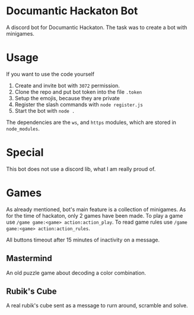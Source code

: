 # Documantic Hackaton Bot
A discord bot for Documantic Hackaton.
The task was to create a bot with minigames.

# Usage
If you want to use the code yourself
1) Create and invite bot with `3072` permission.
2) Clone the repo and put bot token into the file `.token`
3) Setup the emojis, because they are private
4) Register the slash commands with `node register.js`
5) Start the bot with `node .`

The dependencies are the `ws`, and `https` modules, which are stored in `node_modules`.

# Special
This bot does not use a discord lib, what I am really proud of.

# Games
As already mentioned, bot's main feature is a collection
of minigames. As for the time of hackaton, only 2 games
have been made. To play a game use
`/game game:<game> action:action_play`. To read game rules use
`/game game:<game> action:action_rules`.

All buttons timeout after 15 minutes of inactivity
on a message.

## Mastermind
An old puzzle game about decoding a color combination.

## Rubik's Cube
A real rubik's cube sent as a message to rurn around,
scramble and solve.